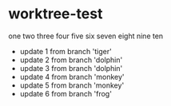 # worktree-test
 one
 two
 three
 four
 five
 six
 seven
 eight
 nine
 ten
 - update 1 from branch 'tiger'
 - update 2 from branch 'dolphin'
 - update 3 from branch 'dolphin'
 - update 4 from branch 'monkey'
 - update 5 from branch 'monkey'
 - update 6 from branch 'frog'
